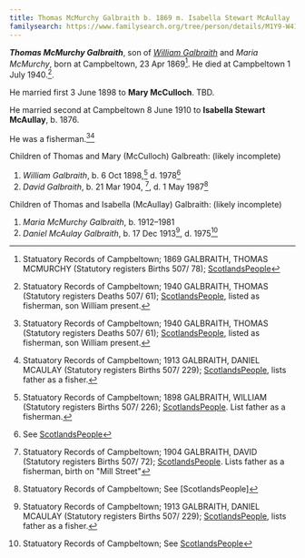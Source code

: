 ```yaml
---
title: Thomas McMurchy Galbraith b. 1869 m. Isabella Stewart McAullay
familysearch: https://www.familysearch.org/tree/person/details/M1Y9-W41
---
```

***Thomas McMurchy Galbraith***, son of *[William Galbraith](galbreath-william-1833.md)* and *Maria McMurchy*, born at Campbeltown, 23 Apr 1869[^thomas-birth]. He died at Campbeltown 1 July 1940.[^thomas-death].

He married first 3 June 1898 to **Mary McCulloch**.  TBD.

He married second at Campbeltown 8 June 1910 to **Isabella Stewart McAullay**, b. 1876.

He was a fisherman.[^thomas-death][^daniel-birth]

Children of Thomas and Mary (McCulloch) Galbreath: (likely incomplete)

1. *William Galbraith*, b. 6 Oct 1898,[^william-birth] d. 1978[^william-death]
2. *David Galbraith*, b. 21 Mar 1904, [^david-birth], d. 1 May 1987[^david-death]

Children of Thomas and Isabella (McAullay) Galbraith: (likely incomplete)

1. *Maria McMurchy Galbraith*, b. 1912–1981
2. *Daniel McAulay Galbraith*, b. 17 Dec 1913[^daniel-birth], d. 1975[^daniel-death]


[^thomas-birth]: Statuatory Records of Campbeltown; 1869 GALBRAITH, THOMAS MCMURCHY (Statutory registers Births 507/ 78); [ScotlandsPeople](https://www.scotlandspeople.gov.uk/view-image/nrs_stat_births/40319428)

[^thomas-death]: Statuatory Records of Campbeltown; 1940 GALBRAITH, THOMAS (Statutory registers Deaths 507/ 61); [ScotlandsPeople](https://www.scotlandspeople.gov.uk/view-image/nrs_stat_deaths/9233441), listed as fisherman, son William present.

[^daniel-birth]: Statuatory Records of Campbeltown; 1913 GALBRAITH, DANIEL MCAULAY (Statutory registers Births 507/ 229); [ScotlandsPeople](https://www.scotlandspeople.gov.uk/view-image/nrs_stat_births/46398131), lists father as a fisher.

[^daniel-death]: Statuatory Records of Campbeltown; See [ScotlandsPeople](https://www.scotlandspeople.gov.uk/record-results?search_type=people&dl_cat=statutory&dl_rec=statutory-deaths&surname=galbraith&surname_so=exact&forename=daniel&forename_so=starts&other_surname_so=exact&mmsurname_so=exact&sex=M&from_year=1975&to_year=1975&birth_year_range=1&county=ARGYLL&record_type=stat_deaths)

[^william-birth]: Statuatory Records of Campbeltown; 1898 GALBRAITH, WILLIAM (Statutory registers Births 507/ 226); [ScotlandsPeople](https://www.scotlandspeople.gov.uk/view-image/nrs_stat_births/44346520). List father as a fisherman.

[^william-death]: See [ScotlandsPeople](https://www.scotlandspeople.gov.uk/record-results?search_type=people&dl_cat=statutory&dl_rec=statutory-deaths&surname=galbraith&surname_so=exact&forename=William&forename_so=starts&other_surname_so=exact&mmsurname_so=exact&sex=M&from_year=1978&to_year=1978&birth_year_range=1&county=ARGYLL&record_type=stat_deaths)

[^david-birth]: Statuatory Records of Campbeltown; 1904 GALBRAITH, DAVID (Statutory registers Births 507/ 72); [ScotlandsPeople](https://www.scotlandspeople.gov.uk/view-image/nrs_stat_births/45067335?return_row=0).  Lists father as a fisherman, birth on "Mill Street"

[^david-death]: Statuatory Records of Campbeltown; See [ScotlandsPeople]

